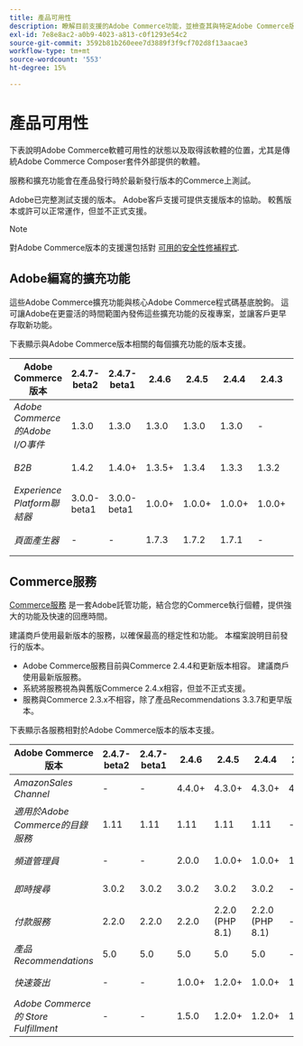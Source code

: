 ```yaml
---
title: 產品可用性
description: 瞭解目前支援的Adobe Commerce功能，並檢查其與特定Adobe Commerce版本的相容性。
exl-id: 7e8e8ac2-a0b9-4023-a813-c0f1293e54c2
source-git-commit: 3592b81b260eee7d3889f3f9cf702d8f13aacae3
workflow-type: tm+mt
source-wordcount: '553'
ht-degree: 15%

---
```


# 產品可用性

下表說明Adobe Commerce軟體可用性的狀態以及取得該軟體的位置，尤其是傳統Adobe Commerce Composer套件外部提供的軟體。

服務和擴充功能會在產品發行時於最新發行版本的Commerce上測試。

Adobe已完整測試支援的版本。 Adobe客戶支援可提供支援版本的協助。 較舊版本或許可以正常運作，但並不正式支援。

>[!NOTE]
>
>對Adobe Commerce版本的支援還包括對 [可用的安全性修補程式](versions.md).

## Adobe編寫的擴充功能

這些Adobe Commerce擴充功能與核心Adobe Commerce程式碼基底脫鉤。 這可讓Adobe在更靈活的時間範圍內發佈這些擴充功能的反複專案，並讓客戶更早存取新功能。


下表顯示與Adobe Commerce版本相關的每個擴充功能的版本支援。

| **Adobe Commerce版本** | 2.4.7-beta2 | 2.4.7-beta1 | 2.4.6 | 2.4.5 | 2.4.4 | 2.4.3 |                                                                                                                                                                                                                                          |
|---------------------------------------|-------------|-------------|--------|--------|--------|--------|------------------------------------------------------------------------------------------------------------------------------------------------------------------------------------------------------------------------------------------|
| _Adobe Commerce的Adobe I/O事件_ | 1.3.0 | 1.3.0 | 1.3.0 | 1.3.0 | 1.3.0 | - | [作曲者](https://developer.adobe.com/commerce/extensibility/events/installation/) <br/>[發行說明](https://developer.adobe.com/commerce/extensibility/events/release-notes/) |
| _B2B_ | 1.4.2 | 1.4.0+ | 1.3.5+ | 1.3.4 | 1.3.3 | 1.3.2 | [作曲者](https://experienceleague.adobe.com/docs/commerce-admin/b2b/install.html) <br/> [發行說明](https://experienceleague.adobe.com/docs/commerce-admin/b2b/release-notes.html) |
| _Experience Platform聯結器_ | 3.0.0-beta1 | 3.0.0-beta1 | 1.0.0+ | 1.0.0+ | 1.0.0+ | 1.0.0+ | [Marketplace](https://commercemarketplace.adobe.com/magento-experience-platform-connector.html)<br/>[發行說明](https://experienceleague.adobe.com/docs/commerce-merchant-services/experience-platform-connector/release-notes.html) |
| _頁面產生器_ | - | - | 1.7.3 | 1.7.2 | 1.7.1 | - | [使用者指南](https://experienceleague.adobe.com/docs/commerce-admin/page-builder/guide-overview.html)<br/> [發行說明](https://experienceleague.adobe.com/docs/commerce-admin/page-builder/release-notes.html) |

## Commerce服務

[Commerce服務](https://experienceleague.adobe.com/docs/commerce-merchant-services/user-guides/home.html) 是一套Adobe託管功能，結合您的Commerce執行個體，提供強大的功能及快速的回應時間。

建議商戶使用最新版本的服務，以確保最高的穩定性和功能。 本檔案說明目前發行的版本。

* Adobe Commerce服務目前與Commerce 2.4.4和更新版本相容。 建議商戶使用最新版服務。
* 系統將服務視為與舊版Commerce 2.4.x相容，但並不正式支援。
* 服務與Commerce 2.3.x不相容，除了產品Recommendations 3.3.7和更早版本。

下表顯示各服務相對於Adobe Commerce版本的版本支援。

| **Adobe Commerce版本** | 2.4.7-beta2 | 2.4.7-beta1 | 2.4.6 | 2.4.5 | 2.4.4 | 2.4.3 |                                                                                                                                                                                                                                                |
|----------------------------------------|-------------|-------------|--------|-----------------|-----------------|--------|------------------------------------------------------------------------------------------------------------------------------------------------------------------------------------------------------------------------------------------------|
| _AmazonSales Channel_ | - | - | 4.4.0+ | 4.3.0+ | 4.3.0+ | 4.3.0+ | [Marketplace](https://commercemarketplace.adobe.com/magento-module-amazon.html)<br/> [發行說明](https://experienceleague.adobe.com/docs/commerce-channels/amazon/release-notes.html) |
| _適用於Adobe Commerce的目錄服務_ | 1.11 | 1.11 | 1.11 | 1.11 | 1.11 | - | [概觀](https://experienceleague.adobe.com/docs/commerce-merchant-services/catalog-service/guide-overview.html)<br/> [發行說明](https://experienceleague.adobe.com/docs/commerce-merchant-services/catalog-service/release-notes.html) |
| _頻道管理員_ | - | - | 2.0.0 | 1.0.0+ | 1.0.0+ | 1.0.0+ | [Marketplace](https://commercemarketplace.adobe.com/magento-channel-manager.html)<br/> [發行說明](https://experienceleague.adobe.com/docs/commerce-channels/channel-manager/release-notes.html) |
| _即時搜尋_ | 3.0.2 | 3.0.2 | 3.0.2 | 3.0.2 | 3.0.2 | - | [Marketplace](https://commercemarketplace.adobe.com/magento-live-search.html)<br/>[發行說明](https://experienceleague.adobe.com/docs/commerce-merchant-services/live-search/release-notes.html) |
| _付款服務_ | 2.2.0 | 2.2.0 | 2.2.0 | 2.2.0 (PHP 8.1) | 2.2.0 (PHP 8.1) | - | [Marketplace](https://commercemarketplace.adobe.com/magento-payment-services.html)<br/> [發行說明](https://commercemarketplace.adobe.com/magento-payment-services.html) |
| _產品Recommendations_ | 5.0 | 5.0 | 5.0 | 5.0 | 5.0 | - | [Marketplace](https://commercemarketplace.adobe.com/magento-product-recommendations.html)<br/> [發行說明](https://experienceleague.adobe.com/docs/commerce-merchant-services/product-recommendations/release-notes.html) |
| _快速簽出_ | - | - | 1.0.0+ | 1.2.0+ | 1.0.0+ | 1.2.0+ | [Marketplace](https://commercemarketplace.adobe.com/magento-quick-checkout.html)<br/> [發行說明](https://experienceleague.adobe.com/docs/commerce-merchant-services/product-recommendations/release-notes.html) |
| _Adobe Commerce 的 Store Fulfillment_ | - | - | 1.5.0 | 1.2.0+ | 1.2.0+ | 1.2.0+ | [Marketplace](https://commercemarketplace.adobe.com/store-fulfillment-magento-walmart.html)<br/> [發行說明](https://experienceleague.adobe.com/docs/commerce-merchant-services/store-fulfillment/release-notes.html) |

